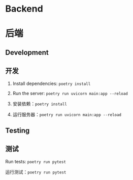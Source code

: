 # Backend

# 后端

## Development

## 开发

1. Install dependencies: `poetry install`
2. Run the server: `poetry run uvicorn main:app --reload`

1. 安装依赖：`poetry install`
2. 运行服务器：`poetry run uvicorn main:app --reload`

## Testing

## 测试

Run tests: `poetry run pytest`

运行测试：`poetry run pytest`

